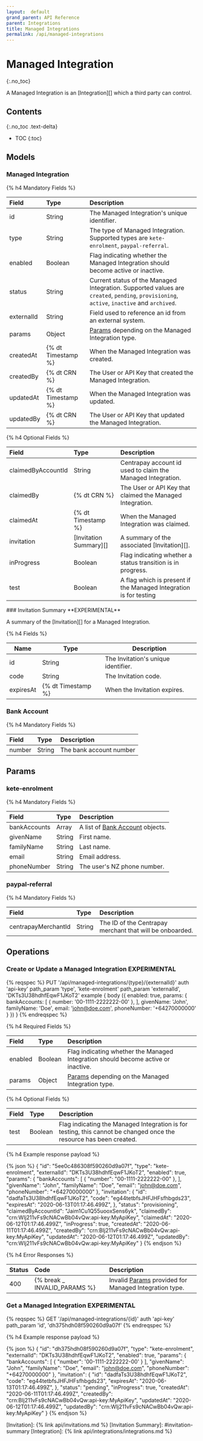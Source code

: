 ```yaml
---
layout:  default
grand_parent: API Reference
parent: Integrations
title: Managed Integrations
permalink: /api/managed-integrations
---
```


# Managed Integration
{:.no_toc}

A Managed Integration is an [Integration][]  which a third party can control.

## Contents
{:.no_toc .text-delta}

* TOC
{:toc}

## Models

### Managed Integration

{% h4 Mandatory Fields %}

|   Field    |        Type        |                                                                Description                                                                 |
| :--------- | :----------------- | :----------------------------------------------------------------------------------------------------------------------------------------- |
| id         | String             | The Managed Integration's unique identifier.                                                                                               |
| type       | String             | The type of Managed Integration. Supported types are `kete-enrolment`, `paypal-referral`.                                                  |
| enabled    | Boolean            | Flag indicating whether the Managed Integration should become active or inactive.                                                          |
| status     | String             | Current status of the Managed Integration. Supported values are `created`, `pending`, `provisioning`, `active`, `inactive` and `archived`. |
| externalId | String             | Field used to reference an id from an external system.                                                                                     |
| params     | Object             | [Params](#params) depending on the Managed Integration type.                                                                               |
| createdAt  | {% dt Timestamp %} | When the Managed Integration was created.                                                                                                  |
| createdBy  | {% dt CRN %}       | The User or API Key that created the Managed Integration.                                                                                  |
| updatedAt  | {% dt Timestamp %} | When the Managed Integration was updated.                                                                                                  |
| updatedBy  | {% dt CRN %}       | The User or API Key that updated the Managed Integration.                                                                                  |

{% h4 Optional Fields %}

|       Field        |          Type          |                            Description                            |
| :----------------- | :--------------------- | :---------------------------------------------------------------- |
| claimedByAccountId | String                 | Centrapay account id used to claim the Managed Integration.       |
| claimedBy          | {% dt CRN %}           | The User or API Key that claimed the Managed Integration.         |
| claimedAt          | {% dt Timestamp %}     | When the Managed Integration was claimed.                         |
| invitation         | [Invitation Summary][] | A summary of the associated [Invitation][].                       |
| inProgress         | Boolean                | Flag indicating whether a status transition is in progress.       |
| test               | Boolean                | A flag which is present if the Managed Integration is for testing |

<a name="invitation-summary">
### Invitation Summary **EXPERIMENTAL**

A summary of the [Invitation][] for a Managed Integration.

{% h4 Fields %}

|   Name    |        Type        |             Description             |
| --------- | ------------------ | ----------------------------------- |
| id        | String             | The Invitation's unique identifier. |
| code      | String             | The Invitation code.                |
| expiresAt | {% dt Timestamp %} | When the Invitation expires.        |

### Bank Account
{% h4 Mandatory Fields %}

| Field  |  Type  |       Description       |
| :----- | :----- | :---------------------- |
| number | String | The bank account number |

## Params

### kete-enrolment

{% h4 Mandatory Fields %}

|    Field     |  Type  |                   Description                    |
| :----------- | :----- | :----------------------------------------------- |
| bankAccounts | Array  | A list of [Bank Account](#bank-account) objects. |
| givenName    | String | First name.                                      |
| familyName   | String | Last name.                                       |
| email        | String | Email address.                                   |
| phoneNumber  | String | The user's NZ phone number.                      |

### paypal-referral

{% h4 Mandatory Fields %}

|        Field        |  Type  |                       Description                        |
| :------------------ | :----- | :------------------------------------------------------- |
| centrapayMerchantId | String | The ID of the Centrapay merchant that will be onboarded. |

## Operations

### Create or Update a Managed Integration **EXPERIMENTAL**

{% reqspec %}
  PUT '/api/managed-integrations/{type}/{externalId}'
  auth 'api-key'
  path_param 'type', 'kete-enrolment'
  path_param 'externalId', 'DKTs3U38hdhfEqwF1JKoT2'
  example {
    body ({
      enabled: true,
      params: {
        bankAccounts: [
          { number: '00-1111-2222222-00' },
        ],
        givenName: 'John',
        familyName: 'Doe',
        email: 'john@doe.com',
        phoneNumber: '+64270000000'
      }
    })
  }
{% endreqspec %}

{% h4 Required Fields %}

|       Field        |  Type   |                                    Description                                    |
| :----------------- | :------ | :-------------------------------------------------------------------------------- |
| enabled            | Boolean | Flag indicating whether the Managed Integration should become active or inactive. |
| params             | Object  | [Params](#params) depending on the Managed Integration type.                      |

{% h4 Optional Fields %}

| Field |  Type   |                                                    Description                                                     |
| :---- | :------ | :----------------------------------------------------------------------------------------------------------------- |
| test  | Boolean | Flag indicating the Managed Integration is for testing, this cannot be changed once the resource has been created. |

{% h4 Example response payload %}

{% json %}
{
  "id": "5ee0c486308f590260d9a07f",
  "type": "kete-enrolment",
  "externalId": "DKTs3U38hdhfEqwF1JKoT2",
  "enabled": true,
  "params": {
    "bankAccounts": [
      { "number": "00-1111-2222222-00" },
    ],
    "givenName": "John",
    "familyName": "Doe",
    "email": "john@doe.com",
    "phoneNumber": "+64270000000"
  },
  "invitation": {
    "id": "dadfaTs3U38hdhfEqwF1JKoT2",
    "code": "eg44tetbfsJHFJHFsfhbgds23",
    "expiresAt": "2020-06-13T01:17:46.499Z",
  },
  "status": "provisioning",
  "claimedByAccountId": "Jaim1Cu1Q55uooxSens6yk",
  "claimedBy": "crn:WIj211vFs9cNACwBb04vQw:api-key:MyApiKey",
  "claimedAt": "2020-06-12T01:17:46.499Z",
  "inProgress": true,
  "createdAt": "2020-06-11T01:17:46.499Z",
  "createdBy": "crn:BIj211vFs9cNACwBb04vQw:api-key:MyApiKey",
  "updatedAt": "2020-06-12T01:17:46.499Z",
  "updatedBy": "crn:WIj211vFs9cNACwBb04vQw:api-key:MyApiKey"
}
{% endjson %}

{% h4 Error Responses %}

| Status |             Code             |                           Description                            |
| :----- | :--------------------------- | :--------------------------------------------------------------- |
| 400    | {% break _ INVALID_PARAMS %} | Invalid [Params](#params) provided for Managed Integration type. |

### Get a Managed Integration **EXPERIMENTAL**

{% reqspec %}
  GET '/api/managed-integrations/{id}'
  auth 'api-key'
  path_param 'id', 'dh375hdh08f590260d9a07f'
{% endreqspec %}

{% h4 Example response payload %}

{% json %}
{
  "id": "dh375hdh08f590260d9a07f",
  "type": "kete-enrolment",
  "externalId": "DKTs3U38hdhfEqwF1JKoT2",
  "enabled": true,
  "params": {
    "bankAccounts": [
      { "number": '00-1111-2222222-00' }
    ],
    "givenName": "John",
    "familyName": "Doe",
    "email": "john@doe.com",
    "phoneNumber": "+64270000000"
  },
  "invitation": {
    "id": "dadfaTs3U38hdhfEqwF1JKoT2",
    "code": "eg44tetbfsJHFJHFsfhbgds23",
    "expiresAt": "2020-06-13T01:17:46.499Z",
  },
  "status": "pending",
  "inProgress": true,
  "createdAt": "2020-06-11T01:17:46.499Z",
  "createdBy": "crn:BIj211vFs9cNACwBb04vQw:api-key:MyApiKey",
  "updatedAt": "2020-06-12T01:17:46.499Z",
  "updatedBy": "crn:WIj211vFs9cNACwBb04vQw:api-key:MyApiKey"
}
{% endjson %}


[Invitation]: {% link api/invitations.md %}
[Invitation Summary]: #invitation-summary
[Integration]: {% link api/integrations/integrations.md %}
